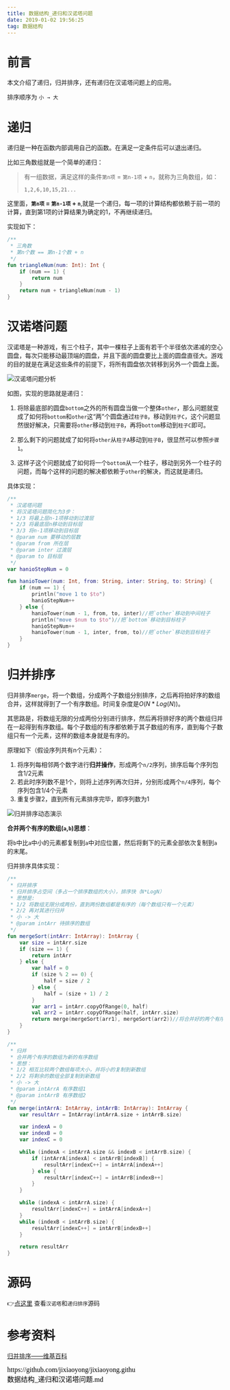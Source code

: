 ```yaml
---
title: 数据结构_递归和汉诺塔问题
date: 2019-01-02 19:56:25
tag: 数据结构
---
```


# 前言

本文介绍了递归，归并排序，还有递归在汉诺塔问题上的应用。

排序顺序为 `小 → 大`

# 递归

递归是一种在函数内部调用自己的函数。在满足一定条件后可以退出递归。

比如三角数组就是一个简单的递归：

> 有一组数据，满足这样的条件`第n项` = `第n-1项` + `n`，就称为三角数组，如：
>
> `1,2,6,10,15,21...`

这里面，**`第n项` = `第n-1项` + `n`**,就是一个递归，每一项的计算结构都依赖于前一项的计算，直到第1项的计算结果为确定的1，不再继续递归。

实现如下：

```kotlin
/**
 * 三角数
 * 第n个数 == 第n-1个数 + n
 */
fun triangleNum(num: Int): Int {
    if (num == 1) {
        return num
    }
    return num + triangleNum(num - 1)
}
```

# 汉诺塔问题

汉诺塔是一种游戏，有三个柱子，其中一棵柱子上面有若干个半径依次递减的空心圆盘，每次只能移动最顶端的圆盘，并且下面的圆盘要比上面的圆盘直径大。游戏的目的就是在满足这些条件的前提下，将所有圆盘依次转移到另外一个圆盘上面。

![汉诺塔问题分析](https://jixiaoyong.github.io/images/20190102201005.png)

如图，实现的思路就是递归：

1. 将除最底部的圆盘`bottom`之外的所有圆盘当做一个整体`other`，那么问题就变成了如何将`bottom`和`other`这“两”个圆盘通过`柱子B`，移动到`柱子C`，这个问题显然很好解决，只需要将`other`移动到`柱子B`，再将`bottom`移动到`柱子C`即可。

2. 那么剩下的问题就成了如何将`other`从`柱子A`移动到`柱子B`，很显然可以参照`步骤1`。
3. 这样子这个问题就成了如何将一个`bottom`从一个柱子，移动到另外一个柱子的问题，而每个这样的问题的解决都依赖于`other`的解决，而这就是递归。

具体实现：

```kotlin
/**
 * 汉诺塔问题
 * 将汉诺塔问题简化为3步：
 * 1/3 将最上层n-1项移动到过渡层
 * 2/3 将最底层n移动到目标层
 * 3/3 将n-1项移动到目标层
 * @param num 要移动的层数
 * @param from 所在层
 * @param inter 过渡层
 * @param to 目标层
 */
var hanioStepNum = 0

fun hanioTower(num: Int, from: String, inter: String, to: String) {
    if (num == 1) {
        println("move 1 to $to")
        hanioStepNum++
    } else {
        hanioTower(num - 1, from, to, inter)//把`other`移动到中间柱子
        println("move $num to $to")//把`bottom`移动到目标柱子
        hanioStepNum++
        hanioTower(num - 1, inter, from, to)//把`other`移动到目标柱子
    }
}
```

# 归并排序

归并排序`merge`，将一个数组，分成两个子数组分别排序，之后再将拍好序的数组合并，这样就得到了一个有序数组。时间复杂度是$O(N*Log(N))$。

其思路是，将数组无限的分成两份分别进行排序，然后再将排好序的两个数组归并在一起得到有序数组。每个子数组的有序都依赖于其子数组的有序，直到每个子数组只有一个元素，这样的数组本身就是有序的。

原理如下（假设序列共有n个元素）：

1. 将序列每相邻两个数字进行**归并操作**，形成两个`n/2`序列，排序后每个序列包含1/2元素
2. 若此时序列数不是1个，则将上述序列再次归并，分别形成两个`n/4`序列，每个序列包含1/4个元素
3. 重复步骤2，直到所有元素排序完毕，即序列数为1

![归并排序动态演示](https://zh.wikipedia.org/wiki/File:Merge-sort-example-300px.gif)

**合并两个有序的数组(`a`,`b`)思想**：

将`b`中比`a`中小的元素都复制到`a`中对应位置，然后将剩下的元素全部依次复制到`a`的末尾。

归并排序具体实现：

```kotlin
/**
 * 归并排序
 * 归并排序占空间（多占一个排序数组的大小），排序快（N*LogN）
 * 思想是:
 * 1/2 将数组无限分成两份，直到两份数组都是有序的（每个数组只有一个元素）
 * 2/2 再对其进行归并
 * 小 -> 大
 * @param intArr 待排序的数组
 */
fun mergeSort(intArr: IntArray): IntArray {
    var size = intArr.size
    if (size == 1) {
        return intArr
    } else {
        var half = 0
        if (size % 2 == 0) {
            half = size / 2
        } else {
            half = (size + 1) / 2
        }
        var arr1 = intArr.copyOfRange(0, half)
        val arr2 = intArr.copyOfRange(half, intArr.size)
        return merge(mergeSort(arr1), mergeSort(arr2))//将合并好的两个有序子数组合并
    }
}

/**
 * 归并
 * 合并两个有序的数组为新的有序数组
 * 思想：
 * 1/2 相互比较两个数组每项大小，并将小的复制到新数组
 * 2/2 将剩余的数组全部复制到新数组
 * 小 -> 大
 * @param intArrA 有序数组1
 * @param intArrB 有序数组2
 */
fun merge(intArrA: IntArray, intArrB: IntArray): IntArray {
    var resultArr = IntArray(intArrA.size + intArrB.size)

    var indexA = 0
    var indexB = 0
    var indexC = 0

    while (indexA < intArrA.size && indexB < intArrB.size) {
        if (intArrA[indexA] < intArrB[indexB]) {
            resultArr[indexC++] = intArrA[indexA++]
        } else {
            resultArr[indexC++] = intArrB[indexB++]
        }
    }

    while (indexA < intArrA.size) {
        resultArr[indexC++] = intArrA[indexA++]
    }
    while (indexB < intArrB.size) {
        resultArr[indexC++] = intArrB[indexB++]
    }

    return resultArr
}
```

# 源码

👉[点这里](https://github.com/jixiaoyong/Notes-Files/blob/master/AndroidLearningResource/java_note/%E6%95%B0%E6%8D%AE%E7%BB%93%E6%9E%84%E5%AD%A6%E4%B9%A0/link/Triangle.kt) 查看`汉诺塔`和`递归排序`源码



# 参考资料

[归并排序——维基百科](https://zh.wikipedia.org/wiki/%E5%BD%92%E5%B9%B6%E6%8E%92%E5%BA%8F)

<script src="https://jixiaoyong.github.io/js/edit_on_github.js"></script>
<iframe id="iframeid" scrolling=false height="50" frameborder="no" border="0" marginwidth="0" marginheight="0" onload="Javascript:editOnGithub()" srcdoc="<div id=&quot;url&quot;>https://github.com/jixiaoyong/jixiaoyong.github.io/blob/hexo_blog/blog/source/_posts/数据结构_递归和汉诺塔问题.md</div>"></iframe>